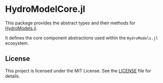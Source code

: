 # HydroModelCore.jl

This package provides the abstract types and their methods for [HydroModels.jl](https://github.com/chooron/HydroModels.jl).

It defines the core component abstractions used within the `HydroModels.jl` ecosystem.

## License

This project is licensed under the MIT License. See the [LICENSE](LICENSE) file for details.
